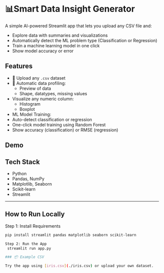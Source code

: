 # 📊Smart Data Insight Generator

A simple AI-powered Streamlit app that lets you upload any CSV file and:
-  Explore data with summaries and visualizations
-  Automatically detect the ML problem type (Classification or Regression)
-  Train a machine learning model in one click
-  Show model accuracy or error

## Features

- 📂 Upload any `.csv` dataset
- 🧪 Automatic data profiling:
  - Preview of data
  - Shape, datatypes, missing values
- Visualize any numeric column:
  - Histogram
  - Boxplot
-  ML Model Training:
  - Auto-detect classification or regression
  - One-click model training using Random Forest
  - Show accuracy (classification) or RMSE (regression)


##  Demo


##  Tech Stack

-  Python
-  Pandas, NumPy
-  Matplotlib, Seaborn
-  Scikit-learn
-  Streamlit

---

## How to Run Locally
Step 1: Install Requirements

```bash
pip install streamlit pandas matplotlib seaborn scikit-learn

Step 2: Run the App
 streamlit run app.py

### 📦 Example CSV

Try the app using [iris.csv](./iris.csv) or upload your own dataset.

